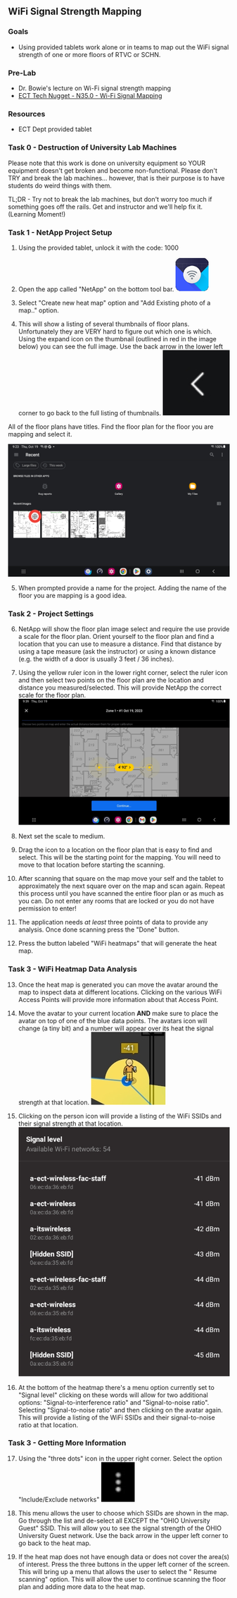 ## WiFi Signal Strength Mapping

### Goals 
- Using provided tablets work alone or in teams to map out the WiFi signal strength of one or more floors of RTVC or SCHN.

### Pre-Lab
-   Dr. Bowie's lecture on Wi-Fi signal strength mapping
-  [ECT Tech Nugget - N35.0 - Wi-Fi Signal Mapping](https://youtu.be/Z-_h9zJS2BA?si=SeS8q0nzJ9zkNWcV) 

### Resources
-   ECT Dept provided tablet

### Task 0 - Destruction of University Lab Machines
Please note that this work is done on university equipment so YOUR equipment doesn't get broken and become non-functional. Please don't TRY and break the lab machines... however, that is their purpose is to have students do weird things with them. 

TL;DR - Try not to break the lab machines, but don't worry too much if something goes off the rails. Get and instructor and we'll help fix it. (Learning Moment!)

### Task 1 - NetApp Project Setup

1. Using the provided tablet, unlock it with the code: 1000

2. Open the app called "NetApp" on the bottom tool bar.
![](./images/netapp-1-icon.png)

3. Select "Create new heat map" option and "Add Existing photo of a map.." option.

4. This will show a listing of several thumbnails of floor plans. Unfortunately they are VERY hard to figure out which one is which. Using the expand icon on the thumbnail (outlined in red in the image below) you can see the full image. Use the back arrow  in the lower left corner to go back to the full listing of thumbnails.
![](./images/netapp-3-icon.png)

All of the floor plans have titles. Find the floor plan for the floor you are mapping and select it.

![](./images/netapp-2-thumbnail-mh.png)

5. When prompted provide a name for the project. Adding the name of the floor you are mapping is a good idea.

### Task 2 - Project Settings

6. NetApp will show the floor plan image select and require the use provide a scale for the floor plan. Orient yourself to the floor plan and find a location that you can use to measure a distance. Find that distance by using a tape measure (ask the instructor) or using a known distance (e.g. the width of a door is usually 3 feet / 36 inches).

7. Using the yellow ruler icon in the lower right corner, select the ruler icon and then select two points on the floor plan are the location and distance you measured/selected. This will provide NetApp the correct scale for the floor plan.
![](./images/netapp-4-scale.jpg)

8. Next set the scale to medium.

9. Drag the icon to a location on the floor plan that is easy to find and select. This will be the starting point for the mapping. You will need to move to that location before starting the scanning.

10. After scanning that square on the map move your self and the tablet to approximately the next square over on the map and scan again. Repeat this process until you have scanned the entire floor plan or as much as you can. Do not enter any rooms that are locked or you do not have permission to enter!

11. The application needs *at least* three points of data to provide any analysis. Once done scanning press the "Done" button.

12. Press the button labeled "WiFi heatmaps" that will generate the heat map.

### Task 3 - WiFi Heatmap Data Analysis

13. Once the heat map is generated you can move the avatar around the map to inspect data at different locations. Clicking on the various WiFi Access Points will provide more information about that Access Point.

14. Move the avatar to your current location **AND** make sure to place the avatar on top of one of the blue data points. The avatars icon will change (a tiny bit) and a number will appear over its heat the signal strength at that location.
![](./images/netapp-6-icon.jpg)

15. Clicking on the person icon will provide a listing of the WiFi SSIDs and their signal strength at that location. 
![](./images/netapp-7-icon.png)

16. At the bottom of the heatmap there's a menu option currently set to "Signal level" clicking on these words will allow for two additional options: "Signal-to-interference ratio" and "Signal-to-noise ratio". Selecting "Signal-to-noise ratio" and then clicking on the avatar again. This will provide a listing of the WiFi SSIDs and their signal-to-noise ratio at that location.

### Task 3 - Getting More Information

17. Using the "three dots" icon in the upper right corner. Select the option "Include/Exclude networks"
![](./images/netapp-8-icon.png)

18. This menu allows the user to choose which SSIDs are shown in the map. Go through the list and de-select all EXCEPT the "OHIO University Guest" SSID. This will allow you to see the signal strength of the OHIO University Guest network. Use the back arrow in the upper left corner to go back to the heat map.

19. If the heat map does not have enough data or does not cover the area(s) of interest. Press the three buttons in the upper left corner of the screen. This will bring up a menu that allows the user to select the " Resume scanning" option. This will allow the user to continue scanning the floor plan and adding more data to the heat map.